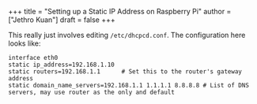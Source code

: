 +++
title = "Setting up a Static IP Address on Raspberry Pi"
author = ["Jethro Kuan"]
draft = false
+++

This really just involves editing `/etc/dhcpcd.conf`. The configuration here looks like:

```text
interface eth0
static ip_address=192.168.1.10
static routers=192.168.1.1      # Set this to the router's gateway address
static domain_name_servers=192.168.1.1 1.1.1.1 8.8.8.8 # List of DNS servers, may use router as the only and default
```
